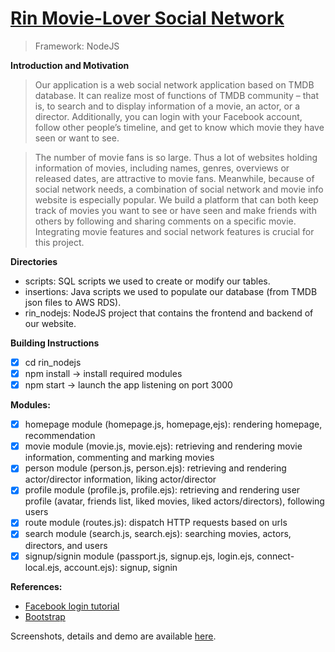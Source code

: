 # [Rin Movie-Lover Social Network](http://ec2-52-91-175-222.compute-1.amazonaws.com:3000/)

> Framework: NodeJS

**Introduction and Motivation** 
> Our application is a web social network application based on TMDB database. It can realize most of functions of TMDB community – that is, to search and to display information of a movie, an actor, or a director. Additionally, you can login with your Facebook account, follow other people’s timeline, and get to know which movie they have seen or want to see.

> The number of movie fans is so large. Thus a lot of websites holding information of movies, including names, genres, overviews or released dates, are attractive to movie fans. Meanwhile, because of social network needs, a combination of social network and movie info website is especially popular. We build a platform that can both keep track of movies you want to see or have seen and make friends with others by following and sharing comments on a specific movie. Integrating movie features and social network features is crucial for this project.

**Directories**
- scripts: SQL scripts we used to create or modify our tables.
- insertions: Java scripts we used to populate our database (from TMDB json files to AWS RDS).
- rin_nodejs: NodeJS project that contains the frontend and backend of our website.

**Building Instructions**
- [x] cd rin_nodejs
- [x] npm install → install required modules
- [x] npm start → launch the app listening on port 3000

**Modules:**
- [x] homepage module (homepage.js, homepage,ejs): rendering homepage, recommendation
- [x] movie module (movie.js, movie.ejs): retrieving and rendering movie information, commenting and marking movies
- [x] person module (person.js, person.ejs): retrieving and rendering actor/director information, liking actor/director
- [x] profile module (profile.js, profile.ejs): retrieving and rendering user profile (avatar, friends list, liked movies, liked actors/directors), following users
- [x] route module (routes.js): dispatch HTTP requests based on urls
- [x] search module (search.js, search.ejs): searching movies, actors, directors, and users
- [x] signup/signin module (passport.js, signup.ejs, login.ejs, connect-local.ejs, account.ejs): signup, signin

**References:**
- [Facebook login tutorial](https://scotch.io/tutorials/easy-node-authentication-facebook)
- [Bootstrap](http://getbootstrap.com/)

Screenshots, details and demo are available [here](https://lisalisadong.github.io/).
